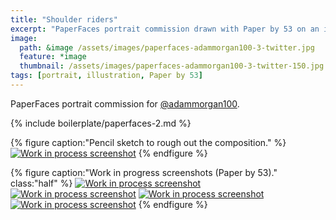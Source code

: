 ```yaml
---
title: "Shoulder riders"
excerpt: "PaperFaces portrait commission drawn with Paper by 53 on an iPad."
image: 
  path: &image /assets/images/paperfaces-adammorgan100-3-twitter.jpg 
  feature: *image
  thumbnail: /assets/images/paperfaces-adammorgan100-3-twitter-150.jpg
tags: [portrait, illustration, Paper by 53]
---
```


PaperFaces portrait commission for [@adammorgan100](https://twitter.com/adammorgan100).

{% include boilerplate/paperfaces-2.md %}

{% figure caption:"Pencil sketch to rough out the composition." %}
[![Work in process screenshot](/assets/images/paperfaces-adammorgan100-3-process-1-750.jpg)](/assets/images/paperfaces-adammorgan100-3-process-1-lg.jpg)
{% endfigure %}

{% figure caption:"Work in progress screenshots (Paper by 53)." class:"half" %}
[![Work in process screenshot](/assets/images/paperfaces-adammorgan100-3-process-2-600.jpg)](/assets/images/paperfaces-adammorgan100-3-process-2-lg.jpg)
[![Work in process screenshot](/assets/images/paperfaces-adammorgan100-3-process-3-600.jpg)](/assets/images/paperfaces-adammorgan100-3-process-3-lg.jpg)
[![Work in process screenshot](/assets/images/paperfaces-adammorgan100-3-process-4-600.jpg)](/assets/images/paperfaces-adammorgan100-3-process-4-lg.jpg)
[![Work in process screenshot](/assets/images/paperfaces-adammorgan100-3-process-5-600.jpg)](/assets/images/paperfaces-adammorgan100-3-process-5-lg.jpg)
{% endfigure %}
